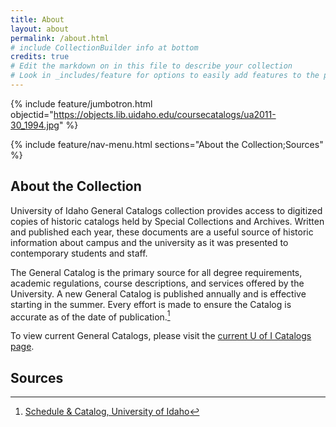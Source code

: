 ```yaml
---
title: About
layout: about
permalink: /about.html
# include CollectionBuilder info at bottom
credits: true
# Edit the markdown on in this file to describe your collection
# Look in _includes/feature for options to easily add features to the page
---
```


{% include feature/jumbotron.html objectid="https://objects.lib.uidaho.edu/coursecatalogs/ua2011-30_1994.jpg" %} 

{% include feature/nav-menu.html sections="About the Collection;Sources" %}

## About the Collection

University of Idaho General Catalogs collection provides access to digitized copies of historic catalogs held by Special Collections and Archives.
Written and published each year, these documents are a useful source of historic information about campus and the university as it was presented to contemporary students and staff.

The General Catalog is the primary source for all degree requirements, academic regulations, course descriptions, and services offered by the University. 
A new General Catalog is published annually and is effective starting in the summer. 
Every effort is made to ensure the Catalog is accurate as of the date of publication.[^1]

To view current General Catalogs, please visit the [current U of I Catalogs page](https://www.uidaho.edu/registrar/classes/catalogs).

## Sources

[^1]: [Schedule & Catalog, University of Idaho](https://www.uidaho.edu/registrar/classes)